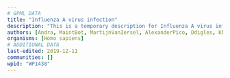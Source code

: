 ```yaml
---
# GPML DATA
title: "Influenza A virus infection"
description: "This is a temporary description for Influenza A virus infection"
authors: [Andra, MaintBot, MartijnVanIersel, AlexanderPico, Ddigles, Khanspers, Jmelius, Mkutmon]
organisms: [Homo sapiens]
# ADDITIONAL DATA
last-edited: 2019-12-11
communities: []
wpid: "WP1438"
---
```

